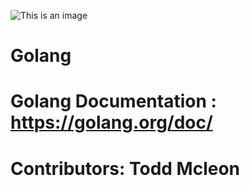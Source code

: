 ![This is an image](https://avatars3.githubusercontent.com/u/21123354?s=200&v=4)
# Golang
# Golang Documentation : https://golang.org/doc/
# Contributors: Todd Mcleon
